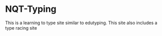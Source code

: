 # NQT-Typing
This is a learning to type site similar to edutyping. This site also includes a type racing site

